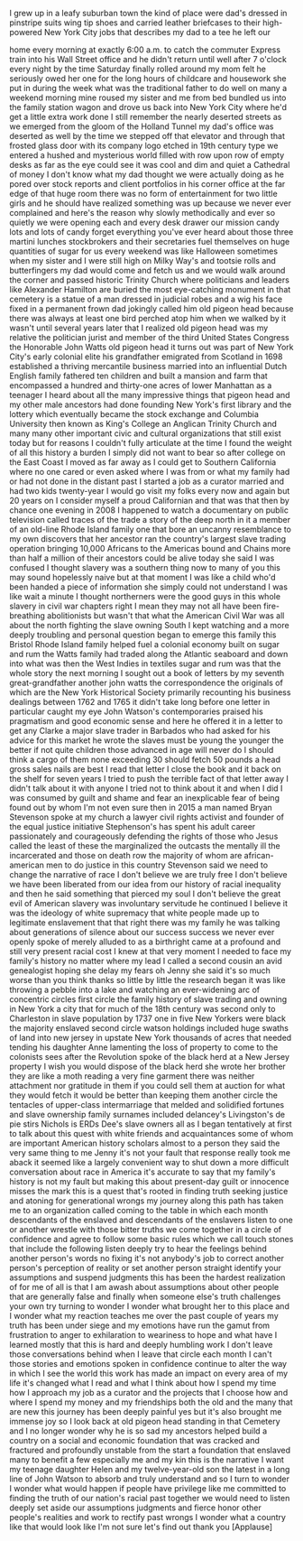 
I grew up in a leafy suburban town the
kind of place were dad&#39;s dressed in
pinstripe suits wing tip shoes and
carried leather briefcases to their
high-powered New York City jobs that
describes my dad to a tee he left our

home every morning at exactly 6:00 a.m.
to catch the commuter Express train into
his Wall Street office and he didn&#39;t
return until well after 7 o&#39;clock every
night by the time Saturday finally
rolled around my mom felt he seriously
owed her one for the long hours of
childcare and housework she put in
during the week what was the traditional
father to do well on many a weekend
morning mine roused my sister and me
from bed bundled us into the family
station wagon and drove us back into New
York City where he&#39;d get a little extra
work done I still remember the nearly
deserted streets as we emerged from the
gloom of the Holland Tunnel my dad&#39;s
office was deserted as well by the time
we stepped off that elevator and through
that frosted glass door with its company
logo etched in 19th century type we
entered a hushed and mysterious world
filled with row upon row of empty desks
as far as the eye could see it was cool
and dim and quiet a Cathedral of money I
don&#39;t know what my dad thought we were
actually doing as he pored over stock
reports and client portfolios in his
corner office at the far edge of that
huge room there was no form of
entertainment for two little girls and
he should have realized something was up
because we never ever complained
and here&#39;s the reason why
slowly methodically and ever so quietly
we were opening each and every desk
drawer
our mission candy lots and lots of candy
forget everything you&#39;ve ever heard
about those three martini lunches
stockbrokers and their secretaries fuel
themselves on huge quantities of sugar
for us every weekend was like Halloween
sometimes when my sister and I were
still high on Milky Way&#39;s and tootsie
rolls and butterfingers my dad would
come and fetch us and we would walk
around the corner and passed historic
Trinity Church where politicians and
leaders like Alexander Hamilton are
buried the most eye-catching monument in
that cemetery
is a statue of a man dressed in judicial
robes and a wig his face fixed in a
permanent frown dad jokingly called him
old pigeon head because there was always
at least one bird perched atop him when
we walked by it wasn&#39;t until several
years later that I realized old pigeon
head was my relative the politician
jurist and member of the third United
States Congress the Honorable John Watts
old pigeon head it turns out was part of
New York City&#39;s early colonial elite his
grandfather emigrated from Scotland in
1698 established a thriving mercantile
business married into an influential
Dutch English family fathered ten
children and built a mansion and farm
that encompassed a hundred and
thirty-one acres of lower Manhattan as a
teenager I heard about all the many
impressive things that pigeon head and
my other male ancestors had done
founding New York&#39;s first library and
the lottery which eventually became the
stock exchange and Columbia University
then known as King&#39;s College an Anglican
Trinity Church
and many many other important civic and
cultural organizations that still exist
today but for reasons I couldn&#39;t fully
articulate at the time I found the
weight of all this history a burden I
simply did not want to bear so after
college on the East Coast I moved as far
away as I could get to Southern
California where no one cared or even
asked where I was from or what my family
had or had not done in the distant past
I started a job as a curator married and
had two kids twenty-year I would go
visit my folks every now and again but
20 years on I consider myself a proud
Californian and that was that then by
chance one evening in 2008 I happened to
watch a documentary on public television
called traces of the trade a story of
the deep north in it a member of an
old-line Rhode Island family one that
bore an uncanny resemblance to my own
discovers that her ancestor ran the
country&#39;s largest slave trading
operation bringing 10,000 Africans to
the Americas bound and Chains more than
half a million of their ancestors could
be alive today she said I was confused
I thought slavery was a southern thing
now to many of you this may sound
hopelessly naive but at that moment I
was like a child who&#39;d been handed a
piece of information she simply could
not understand I was like wait a minute
I thought northerners were the good guys
in this whole slavery in civil war
chapters right I mean they may not all
have been fire-breathing abolitionists
but wasn&#39;t that what the American Civil
War was all about the north fighting the
slave owning South I kept watching
and a more deeply troubling and personal
question began to emerge this family
this Bristol Rhode Island family helped
fuel a colonial economy built on sugar
and rum the Watts family had traded
along the Atlantic seaboard and down
into what was then the West Indies in
textiles sugar and rum was that the
whole story the next morning I sought
out a book of letters by my seventh
great-grandfather another john watts the
correspondence the originals of which
are the New York Historical Society
primarily recounting his business
dealings between 1762 and 1765 it didn&#39;t
take long before one letter in
particular caught my eye John Watson&#39;s
contemporaries praised his pragmatism
and good economic sense and here he
offered it in a letter to get any Clarke
a major slave trader in Barbados who had
asked for his advice for this market he
wrote the slaves must be young the
younger the better if not quite children
those advanced in age will never do
I should think a cargo of them none
exceeding 30 should fetch 50 pounds a
head gross sales nails are best I read
that letter I close the book and it
back on the shelf for seven years I
tried to push the terrible fact of that
letter away I didn&#39;t talk about it with
anyone I tried not to think about it and
when I did I was consumed by guilt and
shame and fear an inexplicable fear of
being found out by whom I&#39;m not even
sure then in 2015 a man named Bryan
Stevenson spoke at my church a lawyer
civil rights activist and founder of the
equal justice initiative
Stephenson&#39;s has spent his adult career
passionately and courageously defending
the rights of those who Jesus called the
least of these the marginalized the
outcasts the mentally ill the
incarcerated and those on death row the
majority of whom are african-american
men to do justice in this country
Stevenson said we need to change the
narrative of race I don&#39;t believe we are
truly free I don&#39;t believe we have been
liberated from our idea from our history
of racial inequality and then he said
something that pierced my soul I don&#39;t
believe the great evil of American
slavery was involuntary servitude he
continued I believe it was the ideology
of white supremacy that white people
made up to legitimate enslavement that
that right there was my family he was
talking about generations of silence
about our success success we never ever
openly spoke of merely alluded to as a
birthright came at a profound and still
very present racial cost I knew at that
very moment I needed to face my family&#39;s
history no matter where my
lead I called a second cousin an avid
genealogist hoping she delay my fears
oh Jenny she said it&#39;s so much worse
than you think
thanks so little by little the research
began it was like throwing a pebble into
a lake and watching an ever-widening arc
of concentric circles first circle the
family history of slave trading and
owning in New York a city that for much
of the 18th century was second only to
Charleston in slave population by 1737
one in five New Yorkers were black the
majority enslaved second circle watson
holdings included huge swaths of land
into new jersey in upstate New York
thousands of acres that needed tending
his daughter Anne lamenting the loss of
property to come to the colonists sees
after the Revolution spoke of the black
herd at a New Jersey property I wish you
would dispose of the black herd she
wrote her brother they are like a moth
reading a very fine garment there was
neither attachment nor gratitude in them
if you could sell them at auction for
what they would fetch it would be better
than keeping them another circle the
tentacles of upper-class intermarriage
that melded and solidified fortunes and
slave ownership family surnames included
delancey&#39;s Livingston&#39;s de pie stirs
Nichols is ERDs Dee&#39;s slave owners all
as I began tentatively at first to talk
about this quest with white friends and
acquaintances some of whom are important
American history scholars
almost to a person they said the very
same thing to me Jenny it&#39;s not your
fault that response really took me aback
it seemed like a largely convenient way
to shut down a more difficult
conversation about race in America it&#39;s
accurate to say that my family&#39;s history
is not my fault
but making this about present-day guilt
or innocence misses the mark this is a
quest that&#39;s rooted in finding truth
seeking justice and atoning for
generational wrongs my journey along
this path has taken me to an
organization called coming to the table
in which each month descendants of the
enslaved and descendants of the
enslavers listen to one or another
wrestle with those bitter truths we come
together in a circle of confidence and
agree to follow some basic rules which
we call touch stones that include the
following listen deeply try to hear the
feelings behind another person&#39;s words
no fixing it&#39;s not anybody&#39;s job to
correct another person&#39;s perception of
reality or set another person straight
identify your assumptions and suspend
judgments this has been the hardest
realization of for me of all is that I
am awash about assumptions about other
people that are generally false and
finally when someone else&#39;s truth
challenges your own try turning to
wonder I wonder what brought her to this
place and I wonder what my reaction
teaches me over the past couple of years
my truth has been under siege and my
emotions have run the gamut from
frustration to anger to exhilaration to
weariness to hope
and what have I learned mostly that this
is hard and deeply humbling work I don&#39;t
leave those conversations behind when I
leave that circle each month I can&#39;t
those stories and emotions spoken in
confidence continue to alter the way in
which I see the world this work has made
an impact on every area of my life it&#39;s
changed what I read and what I think
about how I spend my time how I approach
my job as a curator and the projects
that I choose how and where I spend my
money and my friendships both the old
and the many that are new this journey
has been deeply painful yes but it&#39;s
also brought me immense joy so I look
back at old pigeon head standing in that
Cemetery and I no longer wonder why he
is so sad my ancestors helped build a
country on a social and economic
foundation that was cracked and
fractured and profoundly unstable from
the start a foundation that enslaved
many to benefit a few especially me and
my kin this is the narrative I want my
teenage daughter Helen and my
twelve-year-old son
the latest in a long line of John Watson
to absorb and truly understand and so I
turn to wonder I wonder what would
happen if people have privilege like me
committed to finding the truth of our
nation&#39;s racial past together we would
need to listen deeply set aside our
assumptions judgments and fierce honor
other people&#39;s realities and work to
rectify past wrongs
I wonder what a country like that would
look like I&#39;m not sure let&#39;s find out
thank you
[Applause]
